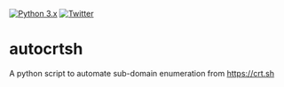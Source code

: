 [![Python 3.x](https://img.shields.io/badge/python-3.6%7C3.7-yellow.svg)](https://www.python.org/) 
[![Twitter](https://img.shields.io/badge/twitter-%40aseer____-blue)](https://twitter.com/As33r__)

# autocrtsh
A python script to automate sub-domain enumeration from https://crt.sh
